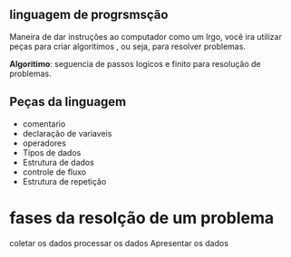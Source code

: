 ## linguagem de progrsmsção

Maneira de dar instruções ao computador
como um lrgo, você ira utilizar peças para criar algoritimos , ou seja, para resolver problemas.

**Algoritimo**: seguencia de passos logicos e finito para resolução de problemas.

## Peças da linguagem

- comentario
- declaração de variaveis
- operadores
- Tipos de dados
- Estrutura de dados 
- controle de fluxo 
- Estrutura de repetição

# fases da resolção de um problema

coletar os dados 
processar os dados 
Apresentar os dados

